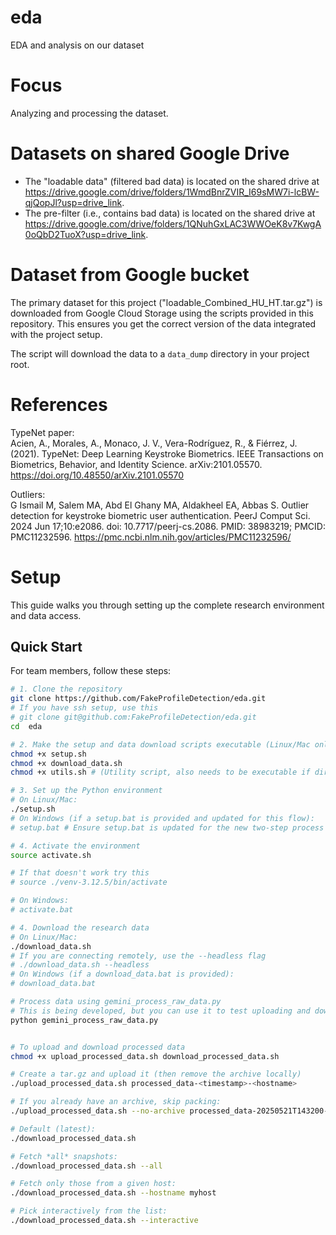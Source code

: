 # eda
EDA and analysis on our dataset

# Focus
Analyzing and processing the dataset.

# Datasets on shared Google Drive
- The "loadable data" (filtered bad data) is located on the shared drive at https://drive.google.com/drive/folders/1WmdBnrZVIR_I69sMW7i-lcBW-qjQopJl?usp=drive_link.
- The pre-filter (i.e., contains bad data) is located on the shared drive at https://drive.google.com/drive/folders/1QNuhGxLAC3WWOeK8v7KwgA0oQbD2TuoX?usp=drive_link.

# Dataset from Google bucket
The primary dataset for this project ("loadable_Combined_HU_HT.tar.gz") is downloaded from Google Cloud Storage using the scripts provided in this repository. This ensures you get the correct version of the data integrated with the project setup.

The script will download the data to a `data_dump` directory in your project root.

# References
TypeNet paper:\
Acien, A., Morales, A., Monaco, J. V., Vera-Rodríguez, R., & Fiérrez, J. (2021). TypeNet: Deep Learning Keystroke Biometrics. IEEE Transactions on Biometrics, Behavior, and Identity Science. arXiv:2101.05570. https://doi.org/10.48550/arXiv.2101.05570 

Outliers:\
G Ismail M, Salem MA, Abd El Ghany MA, Aldakheel EA, Abbas S. Outlier detection for keystroke biometric user authentication. PeerJ Comput Sci. 2024 Jun 17;10:e2086. doi: 10.7717/peerj-cs.2086. PMID: 38983219; PMCID: PMC11232596.  https://pmc.ncbi.nlm.nih.gov/articles/PMC11232596/ 

# Setup

This guide walks you through setting up the complete research environment and data access.

## Quick Start

For team members, follow these steps:

```bash
# 1. Clone the repository
git clone https://github.com/FakeProfileDetection/eda.git
# If you have ssh setup, use this
# git clone git@github.com:FakeProfileDetection/eda.git
cd  eda

# 2. Make the setup and data download scripts executable (Linux/Mac only)
chmod +x setup.sh
chmod +x download_data.sh
chmod +x utils.sh # (Utility script, also needs to be executable if directly run, though usually sourced)

# 3. Set up the Python environment
# On Linux/Mac:
./setup.sh
# On Windows (if a setup.bat is provided and updated for this flow):
# setup.bat # Ensure setup.bat is updated for the new two-step process

# 4. Activate the environment
source activate.sh

# If that doesn't work try this
# source ./venv-3.12.5/bin/activate

# On Windows:
# activate.bat

# 4. Download the research data
# On Linux/Mac:
./download_data.sh
# If you are connecting remotely, use the --headless flag
# ./download_data.sh --headless
# On Windows (if a download_data.bat is provided):
# download_data.bat

# Process data using gemini_process_raw_data.py
# This is being developed, but you can use it to test uploading and downloading to and from the cloud storage
python gemini_process_raw_data.py


# To upload and download processed data
chmod +x upload_processed_data.sh download_processed_data.sh

# Create a tar.gz and upload it (then remove the archive locally)
./upload_processed_data.sh processed_data-<timestamp>-<hostname>

# If you already have an archive, skip packing:
./upload_processed_data.sh --no-archive processed_data-20250521T143200-myhost.tar.gz

# Default (latest):
./download_processed_data.sh

# Fetch *all* snapshots:
./download_processed_data.sh --all

# Fetch only those from a given host:
./download_processed_data.sh --hostname myhost

# Pick interactively from the list:
./download_processed_data.sh --interactive





